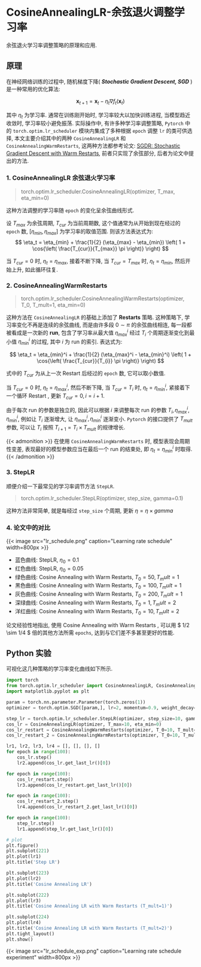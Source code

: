 # CosineAnnealingLR-余弦退火调整学习率


余弦退火学习率调整策略的原理和应用.
<!--more-->

## 原理

在神经网络训练的过程中, 随机梯度下降( ***Stochastic Gradient Descent, SGD*** ) 是一种常用的优化算法:

$$
\bm{x}_{t+1} = \bm{x}_t - \eta_t \nabla f_t (\bm{x}_t)
$$

其中 $\eta_t$ 为学习率. 通常在训练刚开始时, 学习率较大以加快训练进程, 当模型趋近收敛时, 学习率较小避免振荡. 实际操作中, 有许多种学习率调整策略, `Pytorch` 中的 `torch.optim.lr_scheduler` 模块内集成了多种根据 `epoch` 调整 `lr` 的类可供选择, 本文主要介绍其中的两种 `CosineAnnealingLR` 和 `CosineAnnealingWarmRestarts`, 这两种方法都参考论文: [SGDR: Stochastic Gradient Descent with Warm Restarts](https://arxiv.org/abs/1608.03983), 前者只实现了余弦部分, 后者为论文中提出的方法.

### 1. CosineAnnealingLR 余弦退火学习率

> torch.optim.lr_scheduler.CosineAnnealingLR(optimizer, T_max, eta_min=0)

这种方法调整的学习率随 `epoch` 的变化呈余弦曲线形式.

设 $T_{max}$ 为余弦周期, $T_{cur}$ 为当前周期数, 这个值通常为从开始到现在经过的 `epoch` 数, $[\eta_{min}, \eta_{max}]$ 为学习率的取值范围. 则该方法表达式为:
$$
\eta_t = \eta_{min} + \frac{1}{2} (\eta_{max} - \eta_{min}) \left( 1 + \cos{\left( \frac{T_{cur}}{T_{max}} \pi \right)} \right)
$$

当 $T_{cur}=0$ 时, $\eta_t=\eta_{max}$, 接着不断下降, 当 $T_{cur}=T_{max}$ 时, $\eta_t=\eta_{min}$, 然后开始上升, 如此循环往复.

### 2. CosineAnnealingWarmRestarts

> torch.optim.lr_scheduler.CosineAnnealingWarmRestarts(optimizer, T_0, T_mult=1, eta_min=0)

这种方法在 `CosineAnnealingLR` 的基础上添加了 **Restarts** 策略. 这种策略下, 学习率变化不再是连续的余弦曲线, 而是由许多段 $0 \sim \pi$ 的余弦曲线相连, 每一段都被看成是一次新的 **run**, 包含了学习率从最大值 $\eta_{max}^i$ 经过 $T_{i}$ 个周期逐渐变化到最小值 $\eta_{min}^i$ 的过程, 其中 $i$ 为 run 的索引. 表达式为:

$$
\eta_t = \eta_{min}^i + \frac{1}{2} (\eta_{max}^i - \eta_{min}^i) \left( 1 + \cos{\left( \frac{T_{cur}}{T_{i}} \pi \right)} \right)
$$

式中的 $T_{cur}$ 为从上一次 Restart 后经过的 `epoch` 数, 它可以取小数值.

当 $T_{cur}=0$ 时, $\eta_t=\eta_{max}^i$, 然后不断下降, 当 $T_{cur}=T_{i}$ 时, $\eta_t=\eta_{min}^i$, 紧接着下一个循环 Restart , 更新 $T_{cur}=0, i=i+1$.

由于每次 run 的参数是独立的, 因此可以根据 $i$ 来调整每次 run 的参数 $T_i, \eta_{max}^i, \eta_{min}^i$, 例如让 $T_i$ 逐渐增大, 让 $\eta_{max}^i, \eta_{min}^i$ 逐渐变小. `Pytorch` 的接口提供了 $T_{mult}$ 参数, 可以让 $T_i$ 按照 $T_{i+1}=T_i\times T_{mult}$ 的规律增长.

{{< admonition >}}
在使用 `CosineAnnealingWarmRestarts` 时, 模型表现会周期性变差, 表现最好的模型参数应当在最后一个 run 的结束处, 即 $\eta_t=\eta_{min}^i$ 时取得.
{{< /admonition >}}

### 3. StepLR

顺便介绍一下最常见的学习率调节方法 `StepLR`.
>  torch.optim.lr_scheduler.StepLR(optimizer, step_size, gamma=0.1)

这种方法非常简单, 就是每经过 `step_size` 个周期, 更新 $\eta = \eta \times gamma$

### 4. 论文中的对比

{{< image src="lr_schedule.png" caption="Learning rate schedule" width=800px >}}

* 蓝色曲线: StepLR, $\eta_0=0.1$
* 红色曲线: StepLR, $\eta_0=0.05$
* 绿色曲线: Cosine Annealing with Warm Restarts, $T_0=50, T_mult=1$
* 黑色曲线: Cosine Annealing with Warm Restarts, $T_0=100, T_mult=1$
* 灰色曲线: Cosine Annealing with Warm Restarts, $T_0=200, T_mult=1$
* 深绿曲线: Cosine Annealing with Warm Restarts, $T_0=1, T_mult=2$
* 洋红曲线: Cosine Annealing with Warm Restarts, $T_0=10, T_mult=2$

论文经验性地指出, 使用 Cosine Annealing with Warm Restarts , 可以用 $ 1/2 \sim 1/4 $ 倍的其他方法所需 `epochs`, 达到与它们差不多甚至更好的性能.

## Python 实验

可视化这几种策略的学习率变化曲线如下所示.

``` python
import torch
from torch.optim.lr_scheduler import CosineAnnealingLR, CosineAnnealingWarmRestarts, StepLR
import matplotlib.pyplot as plt

param = torch.nn.parameter.Parameter(torch.zeros(1))
optimizer = torch.optim.SGD([param,], lr=2, momentum=0.9, weight_decay=1e-4)

step_lr = torch.optim.lr_scheduler.StepLR(optimizer, step_size=10, gamma=0.5)
cos_lr = CosineAnnealingLR(optimizer, T_max=10, eta_min=0)
cos_lr_restart = CosineAnnealingWarmRestarts(optimizer, T_0=10, T_mult=1, eta_min=0)
cos_lr_restart_2 = CosineAnnealingWarmRestarts(optimizer, T_0=10, T_mult=2, eta_min=0)

lr1, lr2, lr3, lr4 = [], [], [], []
for epoch in range(100):
    cos_lr.step()
    lr2.append(cos_lr.get_last_lr()[0])

for epoch in range(100):
    cos_lr_restart.step()
    lr3.append(cos_lr_restart.get_last_lr()[0])

for epoch in range(100):
    cos_lr_restart_2.step()
    lr4.append(cos_lr_restart_2.get_last_lr()[0])

for epoch in range(100):
    step_lr.step()
    lr1.append(step_lr.get_last_lr()[0])

# plot
plt.figure()
plt.subplot(221)
plt.plot(lr1)
plt.title('Step LR')

plt.subplot(223)
plt.plot(lr2)
plt.title('Cosine Annealing LR')

plt.subplot(222)
plt.plot(lr3)
plt.title('Cosine Annealing LR with Warm Restarts (T_mult=1)')

plt.subplot(224)
plt.plot(lr4)
plt.title('Cosine Annealing LR with Warm Restarts (T_mult=2)')
plt.tight_layout()
plt.show()
```
{{< image src="lr_schedule_exp.png" caption="Learning rate schedule experiment" width=800px >}}

